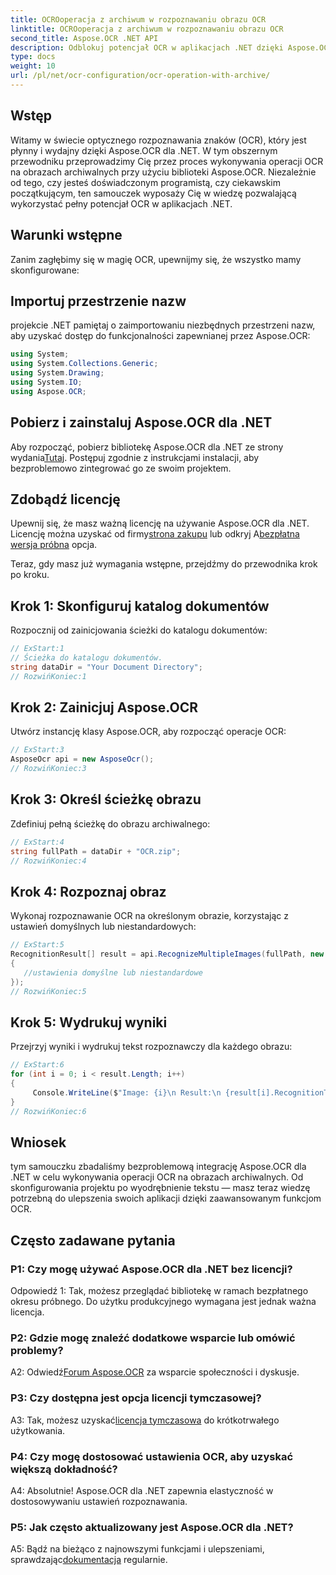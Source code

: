 ```yaml
---
title: OCROoperacja z archiwum w rozpoznawaniu obrazu OCR
linktitle: OCROoperacja z archiwum w rozpoznawaniu obrazu OCR
second_title: Aspose.OCR .NET API
description: Odblokuj potencjał OCR w aplikacjach .NET dzięki Aspose.OCR. Naucz się krok po kroku wyodrębniać tekst z obrazów archiwalnych.
type: docs
weight: 10
url: /pl/net/ocr-configuration/ocr-operation-with-archive/
---
```

## Wstęp

Witamy w świecie optycznego rozpoznawania znaków (OCR), który jest płynny i wydajny dzięki Aspose.OCR dla .NET. W tym obszernym przewodniku przeprowadzimy Cię przez proces wykonywania operacji OCR na obrazach archiwalnych przy użyciu biblioteki Aspose.OCR. Niezależnie od tego, czy jesteś doświadczonym programistą, czy ciekawskim początkującym, ten samouczek wyposaży Cię w wiedzę pozwalającą wykorzystać pełny potencjał OCR w aplikacjach .NET.

## Warunki wstępne

Zanim zagłębimy się w magię OCR, upewnijmy się, że wszystko mamy skonfigurowane:

## Importuj przestrzenie nazw

projekcie .NET pamiętaj o zaimportowaniu niezbędnych przestrzeni nazw, aby uzyskać dostęp do funkcjonalności zapewnianej przez Aspose.OCR:

```csharp
using System;
using System.Collections.Generic;
using System.Drawing;
using System.IO;
using Aspose.OCR;
```

## Pobierz i zainstaluj Aspose.OCR dla .NET

 Aby rozpocząć, pobierz bibliotekę Aspose.OCR dla .NET ze strony wydania[Tutaj](https://releases.aspose.com/ocr/net/). Postępuj zgodnie z instrukcjami instalacji, aby bezproblemowo zintegrować go ze swoim projektem.

## Zdobądź licencję

 Upewnij się, że masz ważną licencję na używanie Aspose.OCR dla .NET. Licencję można uzyskać od firmy[strona zakupu](https://purchase.aspose.com/buy) lub odkryj A[bezpłatna wersja próbna](https://releases.aspose.com/) opcja.

Teraz, gdy masz już wymagania wstępne, przejdźmy do przewodnika krok po kroku.

## Krok 1: Skonfiguruj katalog dokumentów

Rozpocznij od zainicjowania ścieżki do katalogu dokumentów:

```csharp
// ExStart:1
// Ścieżka do katalogu dokumentów.
string dataDir = "Your Document Directory";
// RozwińKoniec:1
```

## Krok 2: Zainicjuj Aspose.OCR

Utwórz instancję klasy Aspose.OCR, aby rozpocząć operacje OCR:

```csharp
// ExStart:3
AsposeOcr api = new AsposeOcr();
// RozwińKoniec:3
```

## Krok 3: Określ ścieżkę obrazu

Zdefiniuj pełną ścieżkę do obrazu archiwalnego:

```csharp
// ExStart:4
string fullPath = dataDir + "OCR.zip";
// RozwińKoniec:4
```

## Krok 4: Rozpoznaj obraz

Wykonaj rozpoznawanie OCR na określonym obrazie, korzystając z ustawień domyślnych lub niestandardowych:

```csharp
// ExStart:5
RecognitionResult[] result = api.RecognizeMultipleImages(fullPath, new RecognitionSettings
{
   //ustawienia domyślne lub niestandardowe
});
// RozwińKoniec:5
```

## Krok 5: Wydrukuj wyniki

Przejrzyj wyniki i wydrukuj tekst rozpoznawczy dla każdego obrazu:

```csharp
// ExStart:6
for (int i = 0; i < result.Length; i++)
{
	 Console.WriteLine($"Image: {i}\n Result:\n {result[i].RecognitionText}");
}
// RozwińKoniec:6
```

## Wniosek

tym samouczku zbadaliśmy bezproblemową integrację Aspose.OCR dla .NET w celu wykonywania operacji OCR na obrazach archiwalnych. Od skonfigurowania projektu po wyodrębnienie tekstu — masz teraz wiedzę potrzebną do ulepszenia swoich aplikacji dzięki zaawansowanym funkcjom OCR.

## Często zadawane pytania

### P1: Czy mogę używać Aspose.OCR dla .NET bez licencji?

Odpowiedź 1: Tak, możesz przeglądać bibliotekę w ramach bezpłatnego okresu próbnego. Do użytku produkcyjnego wymagana jest jednak ważna licencja.

### P2: Gdzie mogę znaleźć dodatkowe wsparcie lub omówić problemy?

 A2: Odwiedź[Forum Aspose.OCR](https://forum.aspose.com/c/ocr/16) za wsparcie społeczności i dyskusje.

### P3: Czy dostępna jest opcja licencji tymczasowej?

 A3: Tak, możesz uzyskać[licencja tymczasowa](https://purchase.aspose.com/temporary-license/) do krótkotrwałego użytkowania.

### P4: Czy mogę dostosować ustawienia OCR, aby uzyskać większą dokładność?

A4: Absolutnie! Aspose.OCR dla .NET zapewnia elastyczność w dostosowywaniu ustawień rozpoznawania.

### P5: Jak często aktualizowany jest Aspose.OCR dla .NET?

 A5: Bądź na bieżąco z najnowszymi funkcjami i ulepszeniami, sprawdzając[dokumentacja](https://reference.aspose.com/ocr/net/) regularnie.